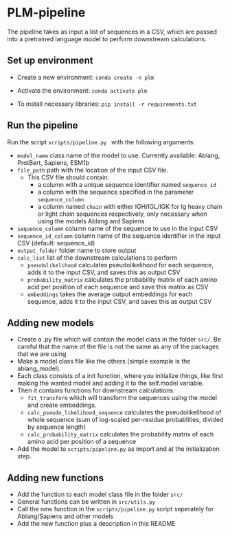 # PLM-pipeline

The pipeline takes as input a list of sequences in a CSV, which are passed into a pretrained language model to perform downstream calculations.

## Set up environment

- Create a new environment:
`conda create -n plm`

- Activate the environment:
`conda activate plm`

- To install necessary libraries:
`pip install -r requirements.txt`

## Run the pipeline
Run the script `scripts/pipeline.py ` with the following arguments:
- `model_name` class name of the model to use. Currently available: Ablang, ProtBert, Sapiens, ESM1b
- `file_path` path with the location of the input CSV file.
    - This CSV file should contain:
        - a column with a unique sequence identifier named `sequence_id`
        - a column with the sequence specified in the parameter `sequence_column`
        - a column named `chain` with either IGH/IGL/IGK for Ig heavy chain or light chain sequences respectively, only necessary when using the models Ablang and Sapiens   
- `sequence_column` column name of the sequence to use in the input CSV
- `sequence_id_column` column name of the sequence identifier in the input CSV (default: sequence_id)
- `output_folder` folder name to store output
- `calc_list` list of the downstream calculations to perform
    - `pseudolikelihood` calculates pseudolikelihood for each sequence, adds it to the input CSV, and saves this as output CSV
    - `probability_matrix` calculates the probability matrix of each amino acid per position of each sequence and save this matrix as CSV
    - `embeddings` takes the average output embeddings for each sequence, adds it to the input CSV, and saves this as output CSV

## Adding new models
- Create a .py file which will contain the model class in the folder `src/`. Be careful that the name of the file is not the same as any of the packages that we are using
- Make a model class file like the others (simple example is the ablang_model). 
- Each class consists of a init function, where you initialize things, like first making the wanted model and adding it to the self.model variable. 
- Then it contains functions for downstream calculations:
    - `fit_transform` which will transform the sequences using the model and create embeddings.
    - `calc_pseudo_likelihood_sequence` calculates the pseudolikelihood of whole sequence (sum of log-scaled per-residue probablities, divided by sequence length)
    - `calc_probability_matrix` calculates the probability matrix of each amino acid per position of a sequence
- Add the model to `scripts/pipeline.py` as import and at the initialization step.

## Adding new functions
- Add the function to each model class file in the folder `src/`
- General functions can be written in `src/utils.py`
- Call the new function in the `scripts/pipeline.py` script seperately for Ablang/Sapiens and other models
- Add the new function plus a description in this README
